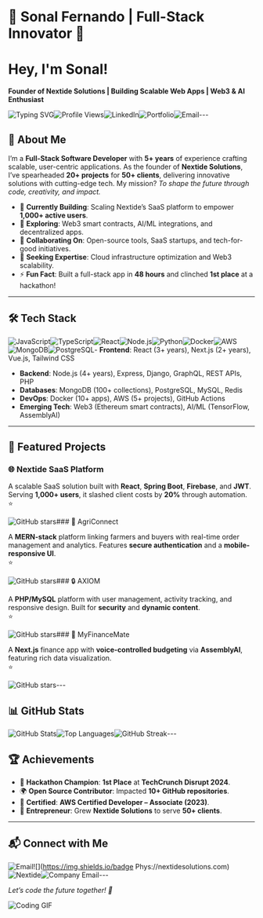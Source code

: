 # 🚀 Sonal Fernando | Full-Stack Innovator 🌌

# Hey, I'm Sonal!

**Founder of Nextide Solutions | Building Scalable Web Apps | Web3 & AI Enthusiast**

![Typing SVG](https://readme-typing-svg.demolab.com?font=JetBrains+Mono&size=20&duration=3000&pause=1000&color=00FFAA&center=true&vCenter=true&width=600&lines=Transforming+Ideas+into+Reality;Code.+Innovate.+Impact.;Scaling+the+Future+with+Tech)![Profile Views](https://komarev.com/ghpvc/?username=sonal99x&style=flat-square&color=00FFAA&label=Profile+Views)![LinkedIn](https://img.shields.io/badge/LinkedIn-0A66C2?style=flat-square&logo=linkedin&logoColor=white)![Portfolio](https://img.shields.io/badge/Portfolio-FF5733?style=flat-square&logo=netlify&logoColor=white)![Email](https://img.shields.io/badge/Email-D14836?style=flat-square&logo=gmail&logoColor=white)---

## 🌟 About Me

I’m a **Full-Stack Software Developer** with **5+ years** of experience crafting scalable, user-centric applications. As the founder of **Nextide Solutions**, I’ve spearheaded **20+ projects** for **50+ clients**, delivering innovative solutions with cutting-edge tech. My mission? *To shape the future through code, creativity, and impact.*

- 🔭 **Currently Building**: Scaling Nextide’s SaaS platform to empower **1,000+ active users**.
- 🌱 **Exploring**: Web3 smart contracts, AI/ML integrations, and decentralized apps.
- 👯 **Collaborating On**: Open-source tools, SaaS startups, and tech-for-good initiatives.
- 🤔 **Seeking Expertise**: Cloud infrastructure optimization and Web3 scalability.
- ⚡ **Fun Fact**: Built a full-stack app in **48 hours** and clinched **1st place** at a hackathon!

---

## 🛠️ Tech Stack

![JavaScript](https://img.shields.io/badge/JavaScript-F7DF1E?style=flat-square&logo=javascript&logoColor=black)![TypeScript](https://img.shields.io/badge/TypeScript-007ACC?style=flat-square&logo=typescript&logoColor=white)![React](https://img.shields.io/badge/React-61DAFB?style=flat-square&logo=react&logoColor=black)![Node.js](https://img.shields.io/badge/Node.js-339933?style=flat-square&logo=node.js&logoColor=white)![Python](https://img.shields.io/badge/Python-3776AB?style=flat-square&logo=python&logoColor=white)![Docker](https://img.shields.io/badge/Docker-2496ED?style=flat-square&logo=docker&logoColor=white)![AWS](https://img.shields.io/badge/AWS-232F3E?style=flat-square&logo=amazon-aws&logoColor=white)![MongoDB](https://img.shields.io/badge/MongoDB-47A248?style=flat-square&logo=mongodb&logoColor=white)![PostgreSQL](https://img.shields.io/badge/PostgreSQL-336791?style=flat-square&logo=postgresql&logoColor=white)- **Frontend**: React (3+ years), Next.js (2+ years), Vue.js, Tailwind CSS
- **Backend**: Node.js (4+ years), Express, Django, GraphQL, REST APIs, PHP
- **Databases**: MongoDB (100+ collections), PostgreSQL, MySQL, Redis
- **DevOps**: Docker (10+ apps), AWS (5+ projects), GitHub Actions
- **Emerging Tech**: Web3 (Ethereum smart contracts), AI/ML (TensorFlow, AssemblyAI)

---

## 🚀 Featured Projects

### 🌐 Nextide SaaS Platform

A scalable SaaS solution built with **React**, **Spring Boot**, **Firebase**, and **JWT**. Serving **1,000+ users**, it slashed client costs by **20%** through automation.\
⭐

![GitHub stars](https://img.shields.io/github/stars/sonal99x/Nextide?style=social)### 🌾 AgriConnect

A **MERN-stack** platform linking farmers and buyers with real-time order management and analytics. Features **secure authentication** and a **mobile-responsive UI**.\
⭐

![GitHub stars](https://img.shields.io/github/stars/sonal99x/agriconnect?style=social)### 🔒 AXIOM

A **PHP/MySQL** platform with user management, activity tracking, and responsive design. Built for **security** and **dynamic content**.\
⭐

![GitHub stars](https://img.shields.io/github/stars/sonal99x/Axiom?style=social)### 💸 MyFinanceMate

A **Next.js** finance app with **voice-controlled budgeting** via **AssemblyAI**, featuring rich data visualization.\
⭐

![GitHub stars](https://img.shields.io/github/stars/sonal99x/MyFinanceMate?style=social)---

## 📊 GitHub Stats

![GitHub Stats](https://github-readme-stats.vercel.app/api?username=sonal99x&show_icons=true&theme=transparent&border_color=00FFAA&title_color=00FFAA&text_color=FFFFFF&bg_color=1A1B27)![Top Languages](https://github-readme-stats.vercel.app/api/top-langs/?username=sonal99x&layout=compact&theme=transparent&border_color=00FFAA&title_color=00FFAA&text_color=FFFFFF&bg_color=1A1B27)![GitHub Streak](https://streak-stats.demolab.com/?user=sonal99x&theme=highcontrast&border=00FFAA&ring=00FFAA&fire=FF5733&currStreakNum=FFFFFF&sideNums=FFFFFF&currStreakLabel=00FFAA)---

## 🏆 Achievements

- 🏅 **Hackathon Champion**: **1st Place** at **TechCrunch Disrupt 2024**.
- 🌍 **Open Source Contributor**: Impacted **10+ GitHub repositories**.
- 📜 **Certified**: **AWS Certified Developer – Associate (2023)**.
- 🚀 **Entrepreneur**: Grew **Nextide Solutions** to serve **50+ clients**.

---

## 📬 Connect with Me

![Email](https://img.shields.io/badge/Email-D14836?style=flat-square&logo=gmail&logoColor=white)![](https://img.shields.io/badge Phys://nextidesolutions.com)![Nextide](https://img.shields.io/badge/Nextide_Solutions-00FFAA?style=flat-square&logo=website&logoColor=black)![Company Email](https://img.shields.io/badge/Company_Email-FF9900?style=flat-square&logo=gmail&logoColor=white)---

*Let’s code the future together! 🚀*

![Coding GIF](https://media.giphy.com/media/3o7bu3X1oV6Yv7nS8k/giphy.gif)
